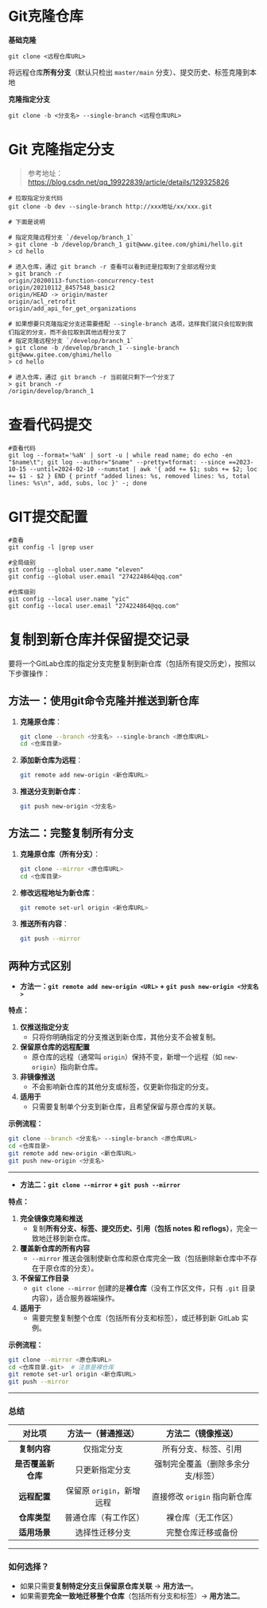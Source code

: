 # Git克隆仓库

**基础克隆**

```shell
git clone <远程仓库URL>
```

将远程仓库**所有分支**（默认只检出 `master/main` 分支）、提交历史、标签克隆到本地

**克隆指定分支**

```shell
git clone -b <分支名> --single-branch <远程仓库URL>
```

# Git 克隆指定分支

> 参考地址：https://blog.csdn.net/qq_19922839/article/details/129325826

```shell
# 拉取指定分支代码
git clone -b dev --single-branch http://xxx地址/xx/xxx.git

# 下面是说明

# 指定克隆远程分支 `/develop/branch_1`
> git clone -b /develop/branch_1 git@www.gitee.com/ghimi/hello.git
> cd hello

# 进入仓库，通过 git branch -r 查看可以看到还是拉取到了全部远程分支
> git branch -r
origin/20200113-function-concurrency-test
origin/20210112_8457548_basic2
origin/HEAD -> origin/master
origin/acl_retrofit
origin/add_api_for_get_organizations

# 如果想要只克隆指定分支还需要搭配 --single-branch 选项，这样我们就只会拉取到我们指定的分支，而不会拉取到其他远程分支了
# 指定克隆远程分支 `/develop/branch_1`
> git clone -b /develop/branch_1 --single-branch git@www.gitee.com/ghimi/hello
> cd hello

# 进入仓库，通过 git branch -r 当前就只剩下一个分支了
> git branch -r
/origin/develop/branch_1
```

# 查看代码提交

```shell
#查看代码
git log --format='%aN' | sort -u | while read name; do echo -en "$name\t"; git log --author="$name" --pretty=tformat: --since ==2023-10-15 --until=2024-02-10 --numstat | awk '{ add += $1; subs += $2; loc += $1 - $2 } END { printf "added lines: %s, removed lines: %s, total lines: %s\n", add, subs, loc }' -; done
```

# GIT提交配置

```shell
#查看
git config -l |grep user

#全局级别
git config --global user.name "eleven"
git config --global user.email "274224864@qq.com"

#仓库级别
git config --local user.name "yic"
git config --local user.email "274224864@qq.com"
```

# 复制到新仓库并保留提交记录

要将一个GitLab仓库的指定分支完整复制到新仓库（包括所有提交历史），按照以下步骤操作：

## 方法一：使用git命令克隆并推送到新仓库

1. **克隆原仓库**：

   ```bash
   git clone --branch <分支名> --single-branch <原仓库URL>
   cd <仓库目录>
   ```

2. **添加新仓库为远程**：

   ```bash
   git remote add new-origin <新仓库URL>
   ```

3. **推送分支到新仓库**：

   ```bash
   git push new-origin <分支名>
   ```

## 方法二：完整复制所有分支

1. **克隆原仓库（所有分支）**：

   ```bash
   git clone --mirror <原仓库URL>
   cd <仓库目录>
   ```

2. **修改远程地址为新仓库**：

   ```bash
   git remote set-url origin <新仓库URL>
   ```

3. **推送所有内容**：

   ```bash
   git push --mirror
   ```

## 两种方式区别

* **方法一：`git remote add new-origin <URL>` + `git push new-origin <分支名>`**

**特点：**

1. **仅推送指定分支**
   - 只将你明确指定的分支推送到新仓库，其他分支不会被复制。
2. **保留原仓库的远程配置**
   - 原仓库的远程（通常叫 `origin`）保持不变，新增一个远程（如 `new-origin`）指向新仓库。
3. **非镜像推送**
   - 不会影响新仓库的其他分支或标签，仅更新你指定的分支。
4. **适用于**
   - 只需要复制单个分支到新仓库，且希望保留与原仓库的关联。

**示例流程：**

```bash
git clone --branch <分支名> --single-branch <原仓库URL>
cd <仓库目录>
git remote add new-origin <新仓库URL>
git push new-origin <分支名>
```

------

* **方法二：`git clone --mirror` + `git push --mirror`**

**特点：**

1. **完全镜像克隆和推送**
   - 复制**所有分支、标签、提交历史、引用（包括 notes 和 reflogs）**，完全一致地迁移到新仓库。
2. **覆盖新仓库的所有内容**
   - `--mirror` 推送会强制使新仓库和原仓库完全一致（包括删除新仓库中不存在于原仓库的分支）。
3. **不保留工作目录**
   - `git clone --mirror` 创建的是**裸仓库**（没有工作区文件，只有 `.git` 目录内容），适合服务器端操作。
4. **适用于**
   - 需要完整复制整个仓库（包括所有分支和标签），或迁移到新 GitLab 实例。

**示例流程：**

```bash
git clone --mirror <原仓库URL>
cd <仓库目录.git>  # 注意是裸仓库
git remote set-url origin <新仓库URL>
git push --mirror
```

------

### **总结**

|     **对比项**     |    方法一（普通推送）     |        方法二（镜像推送）         |
| :----------------: | :-----------------------: | :-------------------------------: |
|    **复制内容**    |        仅指定分支         |       所有分支、标签、引用        |
| **是否覆盖新仓库** |      只更新指定分支       | 强制完全覆盖（删除多余分支/标签） |
|    **远程配置**    | 保留原 `origin`，新增远程 |   直接修改 `origin` 指向新仓库    |
|    **仓库类型**    |   普通仓库（有工作区）    |        裸仓库（无工作区）         |
|    **适用场景**    |      选择性迁移分支       |        完整仓库迁移或备份         |

------

### **如何选择？**

- 如果只需要**复制特定分支**且**保留原仓库关联** → **用方法一**。
- 如果需要**完全一致地迁移整个仓库**（包括所有分支和标签）→ **用方法二**。